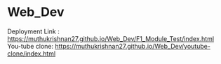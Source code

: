 # Web_Dev
Deployment Link : https://muthukrishnan27.github.io/Web_Dev/F1_Module_Test/index.html
You-tube clone: https://muthukrishnan27.github.io/Web_Dev/youtube-clone/index.html
